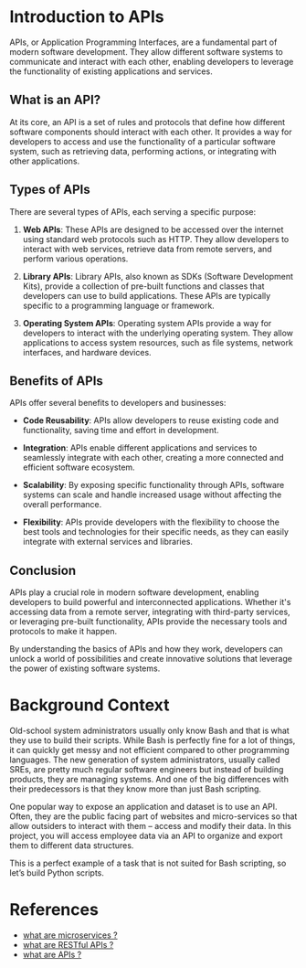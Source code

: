 # Introduction to APIs

APIs, or Application Programming Interfaces, are a fundamental part of modern software development. They allow different software systems to communicate and interact with each other, enabling developers to leverage the functionality of existing applications and services.

## What is an API?

At its core, an API is a set of rules and protocols that define how different software components should interact with each other. It provides a way for developers to access and use the functionality of a particular software system, such as retrieving data, performing actions, or integrating with other applications.

## Types of APIs

There are several types of APIs, each serving a specific purpose:

1. **Web APIs**: These APIs are designed to be accessed over the internet using standard web protocols such as HTTP. They allow developers to interact with web services, retrieve data from remote servers, and perform various operations.

2. **Library APIs**: Library APIs, also known as SDKs (Software Development Kits), provide a collection of pre-built functions and classes that developers can use to build applications. These APIs are typically specific to a programming language or framework.

3. **Operating System APIs**: Operating system APIs provide a way for developers to interact with the underlying operating system. They allow applications to access system resources, such as file systems, network interfaces, and hardware devices.

## Benefits of APIs

APIs offer several benefits to developers and businesses:

- **Code Reusability**: APIs allow developers to reuse existing code and functionality, saving time and effort in development.

- **Integration**: APIs enable different applications and services to seamlessly integrate with each other, creating a more connected and efficient software ecosystem.

- **Scalability**: By exposing specific functionality through APIs, software systems can scale and handle increased usage without affecting the overall performance.

- **Flexibility**: APIs provide developers with the flexibility to choose the best tools and technologies for their specific needs, as they can easily integrate with external services and libraries.

## Conclusion

APIs play a crucial role in modern software development, enabling developers to build powerful and interconnected applications. Whether it's accessing data from a remote server, integrating with third-party services, or leveraging pre-built functionality, APIs provide the necessary tools and protocols to make it happen.

By understanding the basics of APIs and how they work, developers can unlock a world of possibilities and create innovative solutions that leverage the power of existing software systems.

# Background Context

Old-school system administrators usually only know Bash and that is what they use to build their scripts. While Bash is perfectly fine for a lot of things, it can quickly get messy and not efficient compared to other programming languages. The new generation of system administrators, usually called SREs, are pretty much regular software engineers but instead of building products, they are managing systems. And one of the big differences with their predecessors is that they know more than just Bash scripting.

One popular way to expose an application and dataset is to use an API. Often, they are the public facing part of websites and micro-services so that allow outsiders to interact with them – access and modify their data. In this project, you will access employee data via an API to organize and export them to different data structures.

This is a perfect example of a task that is not suited for Bash scripting, so let’s build Python scripts.

# References
- [what are microservices ?](https://smartbear.com/learn/api-design/microservices/)
- [what are RESTful APIs ?](https://www.sitepoint.com/rest-api/)
- [what are APIs ?](https://intranet.alxswe.com/rltoken/zeBO6_RNTlwaotyRRNAzoQ)
